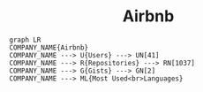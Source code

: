 <h1 align="center">Airbnb</h1>

```mermaid
graph LR
COMPANY_NAME{Airbnb}
COMPANY_NAME ---> U{Users} ---> UN[41]
COMPANY_NAME ---> R{Repositories} ---> RN[1037]
COMPANY_NAME ---> G{Gists} ---> GN[2]
COMPANY_NAME ---> ML{Most Used<br>Languages}
```
